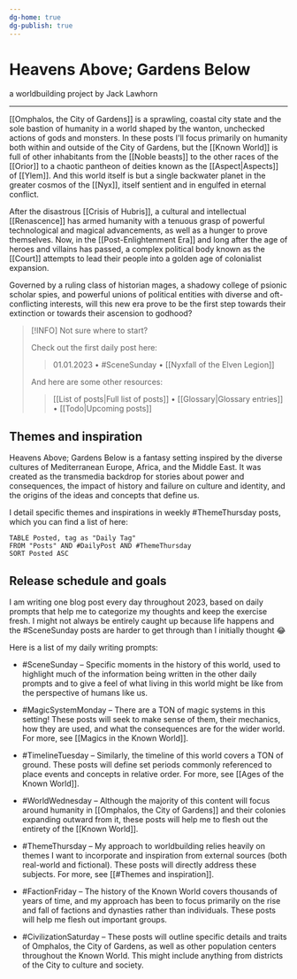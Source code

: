 ```yaml
---
dg-home: true
dg-publish: true
---
```

# Heavens Above; Gardens Below
a worldbuilding project by Jack Lawhorn

---

[[Omphalos, the City of Gardens]] is a sprawling, coastal city state and the sole bastion of humanity in a world shaped by the wanton, unchecked actions of gods and monsters. In these posts I'll focus primarily on humanity both within and outside of the City of Gardens, but the [[Known World]] is full of other inhabitants from the [[Noble beasts]] to the other races of the [[Orior]] to a chaotic pantheon of deities known as the [[Aspect|Aspects]] of [[Ylem]]. And this world itself is but a single backwater planet in the greater cosmos of the [[Nyx]], itself sentient and in engulfed in eternal conflict.

After the disastrous [[Crisis of Hubris]], a cultural and intellectual [[Renascence]] has armed humanity with a tenuous grasp of powerful technological and magical advancements, as well as a hunger to prove themselves. Now, in the [[Post-Enlightenment Era]] and long after the age of heroes and villains has passed, a complex political body known as the [[Court]] attempts to lead their people into a golden age of colonialist expansion.

Governed by a ruling class of historian mages, a shadowy college of psionic scholar spies, and powerful unions of political entities with diverse and oft-conflicting interests, will this new era prove to be the first step towards their extinction or towards their ascension to godhood?

> [!INFO] Not sure where to start?
>
> Check out the first daily post here:
>
> > 01.01.2023 • #SceneSunday • [[Nyxfall of the Elven Legion]]
>
> And here are some other resources:
>
> > [[List of posts|Full list of posts]] • [[Glossary|Glossary entries]] • [[Todo|Upcoming posts]]

## Themes and inspiration

Heavens Above; Gardens Below is a fantasy setting inspired by the diverse cultures of Mediterranean Europe, Africa, and the Middle East. It was created as the transmedia backdrop for stories about power and consequences, the impact of history and failure on culture and identity, and the origins of the ideas and concepts that define us.

I detail specific themes and inspirations in weekly #ThemeThursday posts, which you can find a list of here:

```dataview
TABLE Posted, tag as "Daily Tag"
FROM "Posts" AND #DailyPost AND #ThemeThursday 
SORT Posted ASC
```

## Release schedule and goals

I am writing one blog post every day throughout 2023, based on daily prompts that help me to categorize my thoughts and keep the exercise fresh. I might not always be entirely caught up because life happens and the #SceneSunday posts are harder to get through than I initially thought 😂

Here is a list of my daily writing prompts:

- #SceneSunday – Specific moments in the history of this world, used to highlight much of the information being written in the other daily prompts and to give a feel of what living in this world might be like from the perspective of humans like us.

- #MagicSystemMonday – There are a TON of magic systems in this setting! These posts will seek to make sense of them, their mechanics, how they are used, and what the consequences are for the wider world. For more, see [[Magics in the Known World]].

- #TimelineTuesday – Similarly, the timeline of this world covers a TON of ground. These posts will define set periods commonly referenced to place events and concepts in relative order. For more, see [[Ages of the Known World]].

- #WorldWednesday – Although the majority of this content will focus around humanity in [[Omphalos, the City of Gardens]] and their colonies expanding outward from it, these posts will help me to flesh out the entirety of the [[Known World]].

- #ThemeThursday – My approach to worldbuilding relies heavily on themes I want to incorporate and inspiration from external sources (both real-world and fictional). These posts will directly address these subjects. For more, see [[#Themes and inspiration]].

- #FactionFriday – The history of the Known World covers thousands of years of time, and my approach has been to focus primarily on the rise and fall of factions and dynasties rather than individuals. These posts will help me flesh out important groups.

- #CivilizationSaturday – These posts will outline specific details and traits of Omphalos, the City of Gardens, as well as other population centers throughout the Known World. This might include anything from districts of the City to culture and society.
